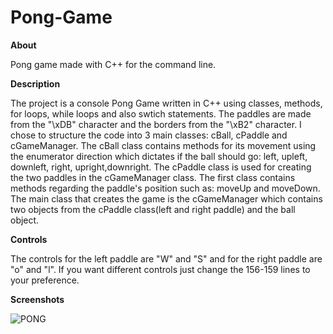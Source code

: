 # Pong-Game

**About**

Pong game made with C++ for the command line.

**Description**

The project is a console Pong Game written in C++ using classes, methods, for loops, while loops and also swtich statements. The paddles are made from the "\xDB" character and the borders from the "\xB2" character. I chose to structure the code into 3 main classes: cBall, cPaddle and cGameManager. The cBall class contains methods for its movement using the enumerator direction which dictates if the ball should go: left, upleft, downleft, right, upright,downright. The cPaddle class is used for creating the two paddles in the cGameManager class. The first class contains methods regarding the paddle's position such as: moveUp and moveDown. The main class that creates the game is the cGameManager which contains two objects from the cPaddle class(left and right paddle) and the ball object.

**Controls**

The controls for the left paddle are "W" and "S" and for the right paddle are "o" and "l". If you want different controls just change the 156-159 lines to your preference. 

**Screenshots**

![PONG](https://user-images.githubusercontent.com/100527261/158470947-ecde9cbc-f5e8-4da4-9775-e58171857823.PNG)






